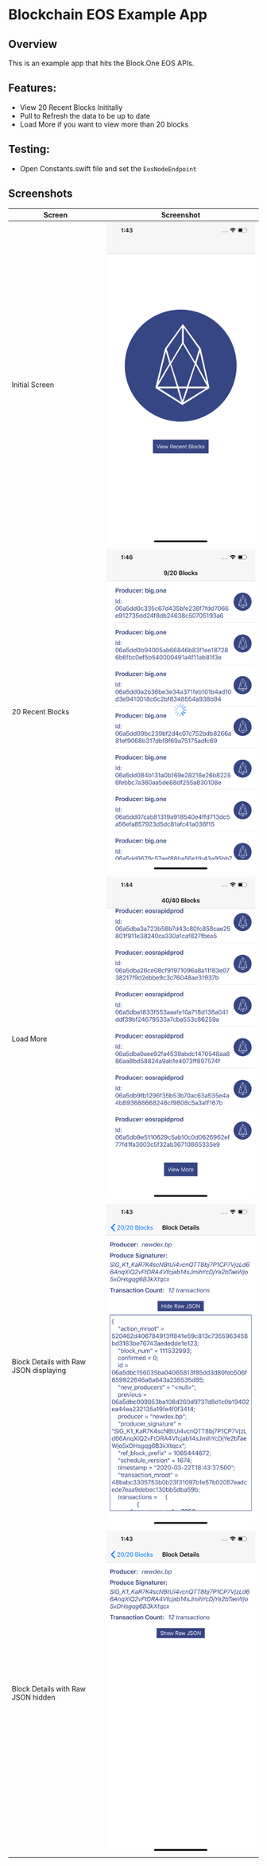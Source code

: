 # Blockchain EOS Example App

## Overview
This is an example app that hits the Block.One EOS APIs.

## Features:
- View 20 Recent Blocks Inititally
- Pull to Refresh the data to be up to date
- Load More if you want to view more than 20 blocks

## Testing:
- Open Constants.swift file and set the `EosNodeEndpoint`

## Screenshots
| Screen           | Screenshot
| -------------    |:-------------:|
| Initial Screen   | ![alt text](screenshots/1.Initial_Screen.png) |
| 20 Recent Blocks   | ![alt text](screenshots/2.Load_20_recent_blocks.png) |
| Load More  | ![alt text](screenshots/3.Load_more.png) |
| Block Details with Raw JSON displaying  | ![alt text](screenshots/4.Block_Details_ShowJSON.png) |
| Block Details with Raw JSON hidden   | ![alt text](screenshots/5.Block_Details_HideJSON.png) |


